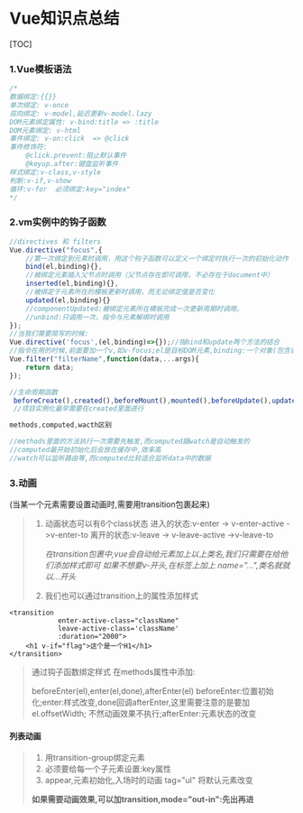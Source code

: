 # Vue知识点总结

[TOC]



### 1.Vue模板语法

```javascript
/*
数据绑定:{{}}
单次绑定: v-once
双向绑定: v-model,延迟更新v-model.lazy
DOM元素绑定属性: v-bind:title => :title 
DOM元素绑定: v-html
事件绑定: v-on:click  => @click
事件修饰符:
	@click.prevent:阻止默认事件
	@keyup.after:键盘监听事件
样式绑定:v-class,v-style
判断:v-if,v-show
循环:v-for  必须绑定:key="index"
*/
```

### 2.vm实例中的钩子函数

```javascript
//directives 和 filters
Vue.directive("focus",{
	//第一次绑定到元素时调用，用这个钩子函数可以定义一个绑定时执行一次的初始化动作
	bind(el,binding){},
	//被绑定元素插入父节点时调用（父节点存在即可调用，不必存在于document中）
	inserted(el,binding){},
	//被绑定于元素所在的模板更新时调用，而无论绑定值是否变化
	updated(el,binding){}
	//componentUpdated:被绑定元素所在模板完成一次更新周期时调用。
	//unbind:只调用一次，指令与元素解绑时调用
});
//当我们需要简写的时候:
Vue.directive('focus',(el,binding)=>{});//指bind和update两个方法的结合
//指令在用的时候,前面要加一个v,如v-focus;el是目标DOM元素,binding:一个对象(包含诸多属性,如用户传的值)
Vue.filter("filterName",function(data,...args){
	return data;
});

//生命周期函数
 beforeCreate(),created(),beforeMount(),mounted(),beforeUpdate(),updated(),beforeDestroy()destroy()
 //项目实例化最早需要在created里面进行

methods,computed,wacth区别

//methods里面的方法执行一次需要先触发,而computed跟watch是自动触发的
//computed最开始初始化后会放在缓存中,效率高
//watch可以监听路由等,而computed比较适合监听data中的数据
```

### 3.动画

(当某一个元素需要设置动画时,需要用transition包裹起来)

> 1. 动画状态可以有6个class状态 进入的状态:v-enter -> v-enter-active ->v-enter-to 离开的状态:v-leave -> v-leave-active ->v-leave-to
>
>    *在transition包裹中,vue会自动给元素加上以上类名,我们只需要在给他们添加样式即可* *如果不想要v-开头,在标签上加上 name="...",类名就就以...开头*
>
> 2. 我们也可以通过transition上的属性添加样式

```vue
<transition 
            enter-active-class="className" 
            leave-active-class='className'
            :duration="2000">
    <h1 v-if="flag">这个是一个H1</h1>
</transition>
```

> 通过钩子函数绑定样式 在methods属性中添加: 
>
> beforeEnter(el),enter(el,done),afterEnter(el) beforeEnter:位置初始化;enter:样式改变,done回调afterEnter,这里需要注意的是要加el.offsetWidth; 不然动画效果不执行;afterEnter:元素状态的改变

#### 列表动画

> 1. 用transition-group绑定元素
> 2. 必须要给每一个子元素设置:key属性
> 3. appear,元素初始化,入场时的动画 tag="ul" 将默认元素改变
>
> **如果需要动画效果,可以加transition,mode="out-in":先出再进**

